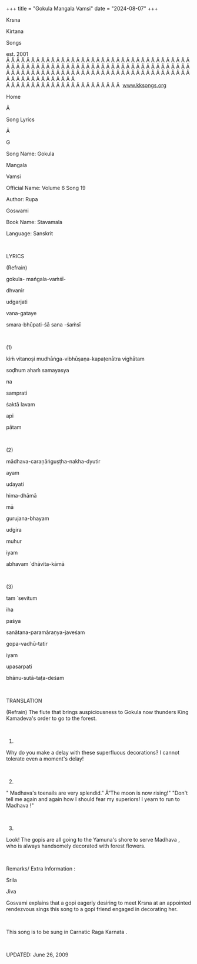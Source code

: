 +++ 
title = "Gokula Mangala Vamsi"
date = "2024-08-07"
+++

Krsna
 
Kirtana
 
Songs

est. 2001
Â Â Â Â Â Â Â Â Â Â Â Â Â Â Â Â Â Â Â Â Â Â Â Â Â Â Â Â Â Â Â Â Â Â Â Â Â Â Â Â Â Â Â Â Â Â Â Â Â Â Â Â Â Â Â Â Â Â Â Â Â Â Â Â Â Â Â Â Â Â Â Â Â Â Â Â Â Â Â Â Â Â Â Â Â Â Â Â Â Â Â Â Â Â Â Â Â Â Â Â Â Â Â Â Â Â Â Â Â Â Â Â Â Â Â Â Â Â Â Â Â Â Â Â Â  
Â Â Â Â Â Â Â Â Â Â Â Â Â Â Â Â Â Â Â Â Â Â Â  
www.kksongs.org








Home


Ã 
 
Song Lyrics
 
Ã 
 
G


Song Name: 
Gokula
 
Mangala
 
Vamsi


Official Name: Volume 6 Song 19


Author: 
Rupa
 
Goswami




Book Name: 
Stavamala


Language: 
Sanskrit




 


LYRICS


(Refrain)


gokula-
mańgala-vaḿśī-


dhvanir
 
udgarjati
 
vana-gataye

smara-bhūpati-śā
sana
-śaḿsī


 


(1)


kiḿ vitanoṣi
mudhāńga-vibhūṣaṇa-kapaṭenātra
vighātam


soḍhum ahaḿ 
samayasya
 
na
 
samprati

śaktā 
lavam
 
api
 
pātam


 


(2)


mādhava-caraṇāńguṣṭha-nakha-dyutir

ayam
 
udayati
 
hima-dhāmā


mā
 
gurujana-bhayam
 
udgira
 
muhur
 
iyam


abhavam
́ 
dhāvita-kāmā


 


(3)


tam
́ 
sevitum
 
iha
 
paśya

sanātana-paramāraṇya-javeśam


gopa-vadhū-tatir
 
iyam
 
upasarpati


bhānu-sutā-taṭa-deśam


 


TRANSLATION


(Refrain)
The flute that brings auspiciousness to 
Gokula
 now
thunders King 
Kamadeva's
 order to go to the forest.


 


1)
Why do you make a delay with these superfluous decorations? I cannot tolerate
even a moment's delay!


 


2)
"
Madhava's
 toenails are very splendid."
Â“The moon is now rising!" "Don't tell me again and again how I should
fear my superiors! I yearn to run to 
Madhava
!"


 


3)
Look! The 
gopis
 are all going to the 
Yamuna's
 shore to serve 
Madhava
,
who is always handsomely decorated with forest flowers.


 


Remarks/
Extra Information
: 


Srila


Jiva
 
Gosvami
 explains that
a 
gopi
 eagerly desiring to meet Krsna at an appointed
rendezvous sings this song to a 
gopi
 friend engaged
in decorating her.


 


This
song is to be sung in 
Carnatic
 Raga 
Karnata
.


 


UPDATED:
 June 26, 2009